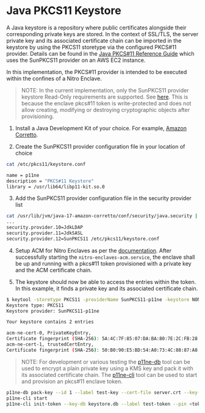 # Java PKCS11 Keystore

A Java keystore is a repository where public certificates alongside their corresponding private keys are stored.
In the context of SSL/TLS, the server private key and its associated certificate chain can
be imported in the keystore by using the PKCS11 storetype via the configured PKCS#11 provider.
Details can be found in the [Java PKCS#11 Reference Guide](https://docs.oracle.com/en/java/javase/17/security/pkcs11-reference-guide1.html#GUID-30E98B63-4910-40A1-A6DD-663EAF466991)
which uses the SunPKCS11 provider on an AWS EC2 instance.

In this implementation, the PKCS#11 provider is intended to be executed within the confines of a Nitro Enclave.

> NOTE: In the current implementation, only the SunPKCS11 provider keystore Read-Only requirements are supported. See [here](https://docs.oracle.com/en/java/javase/17/security/pkcs11-reference-guide1.html#GUID-F068390B-EB41-48A0-A713-B4CBCC72285D). This is because the enclave pkcs#11 token is write-protected and
> does not allow creating, modifying or destroying cryptographic objects after provisioning.

1. Install a Java Development Kit of your choice. For example, [Amazon Corretto](https://docs.aws.amazon.com/corretto/).

2. Create the SunPKCS11 provider configuration file in your location of choice
```sh
cat /etc/pkcs11/keystore.conf

name = p11ne
description = "PKCS#11 Keystore"
library = /usr/lib64/libp11-kit.so.0
```

3. Add the SunPKCS11 provider configuration file in the security provider list
```sh
cat /usr/lib/jvm/java-17-amazon-corretto/conf/security/java.security | grep security.provider
...
security.provider.10=JdkLDAP
security.provider.11=JdkSASL
security.provider.12=SunPKCS11 /etc/pkcs11/keystore.conf
```

4. Setup ACM for Nitro Enclaves as per the [documentation](https://docs.aws.amazon.com/enclaves/latest/user/nitro-enclave-refapp.html).
After successfully starting the `nitro-enclaves-acm.service`, the enclave shall be up and running with a pkcs#11 token
provisioned with a private key and the ACM certificate chain.

5. The keystore should now be able to access the entries within the token. In this example, it finds a private key
and its associated certificate chain.
```sh
$ keytool -storetype PKCS11 -providerName SunPKCS11-p11ne -keystore NONE -storepass <token-pin> -list
Keystore type: PKCS11
Keystore provider: SunPKCS11-p11ne

Your keystore contains 2 entries

acm-ne-cert-0, PrivateKeyEntry,
Certificate fingerprint (SHA-256): 5A:4C:7F:85:07:DA:BA:80:7E:2C:FB:28:F3:BC:26:D2:5F:75:C8:FE:01:2E:E3:BB:47:31:A7:71:0D:85:58:D9
acm-ne-cert-1, trustedCertEntry,
Certificate fingerprint (SHA-256): 50:B0:90:E5:BD:54:A0:73:4C:88:87:A8:6B:6B:AF:EC:67:D7:96:5F:71:C3:9B:C6:3F:1C:17:17:AF:38:EE:0B
```

> NOTE: For development or various testing the [p11ne-db](https://github.com/aws/aws-nitro-enclaves-acm/blob/main/tools/p11ne-db) tool can be used to encrypt a plain private key using
> a KMS key and pack it with its associated certificate chain. The [p11ne-cli](https://github.com/aws/aws-nitro-enclaves-acm/blob/main/tools/p11ne-cli) tool can be used to start and provision an pkcs#11 enclave token.
```sh
p11ne-db pack-key --id 1 --label test-key --cert-file server.crt --key-file server.key --out-file keystore --kms-key-id <your-kms-key-id> --kms-region <your-kms-key-region>
p11ne-cli start
p11ne-cli init-token --key-db keystore.db --label test-token --pin <token-pin>
```
